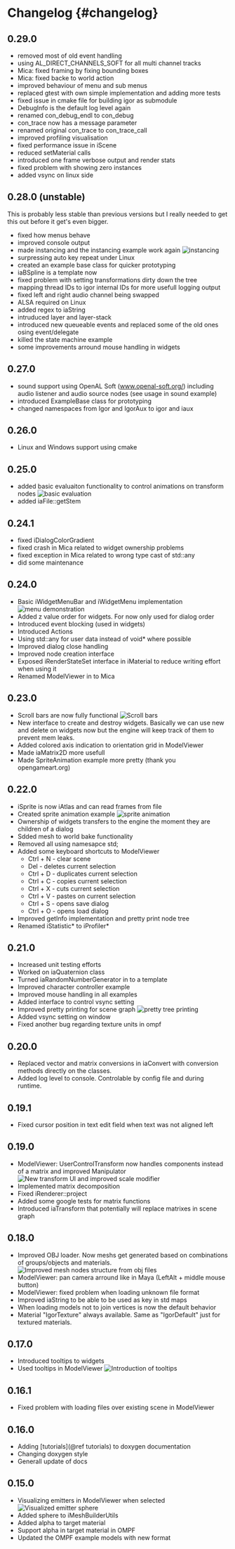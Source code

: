 Changelog                           {#changelog}
=========

0.29.0
------

- removed most of old event handling
- using AL_DIRECT_CHANNELS_SOFT for all multi channel tracks
- Mica: fixed framing by fixing bounding boxes
- Mica: fixed backe to world action
- improved behaviour of menu and sub menus
- replaced gtest with own simple implementation and adding more tests
- fixed issue in cmake file for building igor as submodule
- DebugInfo is the default log level again
- renamed con_debug_endl to con_debug
- con_trace now has a message parameter
- renamed original con_trace to con_trace_call
- improved profiling visualisation
- fixed performance issue in iScene
- reduced setMaterial calls
- introduced one frame verbose output and render stats
- fixed problem with showing zero instances
- added vsync on linux side

0.28.0 (unstable)
-----------------

This is probably less stable than previous versions but 
I really needed to get this out before it get's even bigger.

- fixed how menus behave
- improved console output
- made instancing and the instancing example work again
  ![instancing](/images/Instancing.png)
- surpressing auto key repeat under Linux
- created an example base class for quicker prototyping
- iaBSpline is a template now
- fixed problem with setting transformations dirty down the tree
- mapping thread IDs to igor internal IDs for more usefull logging output
- fixed left and right audio channel being swapped
- ALSA required on Linux
- added regex to iaString
- intruduced layer and layer-stack
- introduced new queueable events and replaced some of the old ones osing event/delegate
- killed the state machine example
- some improvements arround mouse handling in widgets

0.27.0
------

- sound support using OpenAL Soft (www.openal-soft.org/)
  including audio listener and audio source nodes (see usage in sound example)
- introduced ExampleBase class for prototyping
- changed namespaces from Igor and IgorAux to igor and iaux

0.26.0
------

- Linux and Windows support using cmake

0.25.0
------

- added basic evaluaiton functionality to control animations on transform nodes
  ![basic evaluation](/images/basicEvaluation.gif)
- added iaFile::getStem

0.24.1
------

- fixed iDialogColorGradient
- fixed crash in Mica related to widget ownership problems
- fixed exception in Mica related to wrong type cast of std::any
- did some maintenance

0.24.0
------

- Basic iWidgetMenuBar and iWidgetMenu implementation
  ![menu demonstration](/images/menu.gif)
- Added z value order for widgets. For now only used for dialog order
- Introduced event blocking (used in widgets)
- Introduced Actions
- Using std::any for user data instead of void* where possible
- Improved dialog close handling
- Improved node creation interface
- Exposed iRenderStateSet interface in iMaterial to reduce writing effort when using it
- Renamed ModelViewer in to Mica

0.23.0
------

- Scroll bars are now fully functional
  ![Scroll bars](/images/scrollbars.gif)
- New interface to create and destroy widgets. Basically we can use new and delete on widgets now but the engine will keep track of them to prevent mem leaks.
- Added colored axis indication to orientation grid in ModelViewer
- Made iaMatrix2D more usefull
- Made SpriteAnimation example more pretty (thank you opengameart.org)

0.22.0
------

- iSprite is now iAtlas and can read frames from file
- Created sprite animation example
  ![sprite animation](/images/SpriteAnimation.gif)
- Ownership of widgets transfers to the engine the moment they are children of a dialog
- Sdded mesh to world bake functionality
- Removed all using namesapce std;
- Added some keyboard shortcuts to ModelViewer
  - Ctrl + N - clear scene
  - Del - deletes current selection
  - Ctrl + D - duplicates current selection
  - Ctrl + C - copies current selection
  - Ctrl + X - cuts current selection
  - Ctrl + V - pastes on current selection
  - Ctrl + S - opens save dialog
  - Ctrl + O - opens load dialog
- Improved getInfo implementation and pretty print node tree
- Renamed iStatistic* to iProfiler*

0.21.0
------

- Increased unit testing efforts
- Worked on iaQuaternion class
- Turned iaRandomNumberGenerator in to a template
- Improved character controller example
- Improved mouse handling in all examples
- Added interface to control vsync setting
- Improved pretty printing for scene graph
  ![pretty tree printing](/images/pretty_tree_print.png)
- Added vsync setting on window
- Fixed another bug regarding texture units in ompf

0.20.0
------

- Replaced vector and matrix conversions in iaConvert with conversion methods directly on the classes.
- Added log level to console. Controlable by config file and during runtime.

0.19.1
------

- Fixed cursor position in text edit field when text was not aligned left

0.19.0
------

- ModelViewer: UserControlTransform now handles components instead of a matrix and improved Manipulator
  ![New transform UI and improved scale modifier](/images/TransformUI.png)
- Implemented matrix decomposition
- Fixed iRenderer::project
- Added some google tests for matrix functions
- Introduced iaTransform that potentially will replace matrixes in scene graph

0.18.0
------

- Improved OBJ loader. Now meshs get generated based on combinations of groups/objects and materials.
  ![Improved mesh nodes structure from obj files](/images/OBJLoaderImprovements.png)
- ModelViewer: pan camera arround like in Maya (LeftAlt + middle mouse button)
- ModelViewer: fixed problem when loading unknown file format
- Improved iaString to be able to be used as key in std maps
- When loading models not to join vertices is now the default behavior
- Material "IgorTexture" always available. Same as "IgorDefault" just for textured materials.

0.17.0
------

- Introduced tooltips to widgets
- Used tooltips in ModelViewer
  ![Introduction of tooltips](/images/Tooltips.png)

0.16.1
------

- Fixed problem with loading files over existing scene in ModelViewer

0.16.0
------

- Adding [tutorials](@ref tutorials) to doxygen documentation
- Changing doxygen style
- Generall update of docs

0.15.0
------

- Visualizing emitters in ModelViewer when selected
  ![Visualized emitter sphere](/images/ModelViewer_Emitter_Visible.png)
- Added sphere to iMeshBuilderUtils
- Added alpha to target material
- Support alpha in target material in OMPF
- Updated the OMPF example models with new format